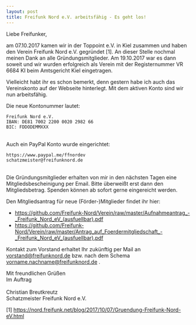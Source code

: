 ```yaml
---
layout: post
title: Freifunk Nord e.V. arbeitsfähig - Es geht los!
---
```


Liebe Freifunker,

am 07.10.2017 kamen wir in der Toppoint e.V. in Kiel zusammen und haben den Verein Freifunk Nord e.V. gegründet [1]. An dieser Stelle nochmal meinen Dank an alle Gründungsmitglieder. Am 19.10.2017 war es dann soweit und wir wurden erfolgreich als Verein mit der Registernummer VR 6684 KI beim Amtsgericht Kiel eingetragen.

Vielleicht habt ihr es schon bemerkt, denn gestern habe ich auch das Vereinskonto auf der Webseite hinterlegt. Mit dem aktiven Konto sind wir nun arbeitsfähig.

Die neue Kontonummer lautet:

    Freifunk Nord e.V.
    IBAN: DE81 7002 2200 0020 2982 66
    BIC: FDDODEMMXXX
<br>
Auch ein PayPal Konto wurde eingerichtet:

    https://www.paypal.me/ffnordev
    schatzmeister@freifunknord.de
<br>
Die Gründungsmitglieder erhalten von mir in den nächsten Tagen eine Mitgliedsbescheinigung per Email. Bitte überweißt erst dann den Mitgliedsbetrag. Spenden können ab sofort gerne eingereicht werden.

Den Mitgliedsantrag für neue (Förder-)Mitglieder findet ihr hier:

- https://github.com/Freifunk-Nord/Verein/raw/master/Aufnahmeantrag_-_Freifunk_Nord_eV_(ausfuellbar).pdf
- https://github.com/Freifunk-Nord/Verein/raw/master/Antrag_auf_Foerdermitgliedschaft_-_Freifunk_Nord_eV_(ausfuellbar).pdf

Kontakt zum Vorstand erhaltet Ihr zukünftig per Mail an vorstand@freifunknord.de bzw. nach dem Schema vorname.nachname@freifunknord.de .
 
Mit freundlichen Grüßen<br>
Im Auftrag<br>
<br>
Christian Breutkreutz<br>
Schatzmeister Freifunk Nord e.V.<br>

 [1] https://nord.freifunk.net/blog/2017/10/07/Gruendung-Freifunk-Nord-eV.html
